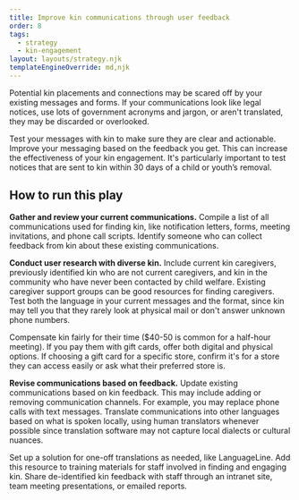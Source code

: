 ```yaml
---
title: Improve kin communications through user feedback
order: 8
tags:
  - strategy
  - kin-engagement
layout: layouts/strategy.njk
templateEngineOverride: md,njk
---
```


Potential kin placements and connections may be scared off by your existing messages and forms. If your communications look like legal notices, use lots of government acronyms and jargon, or aren't translated, they may be discarded or overlooked.

Test your messages with kin to make sure they are clear and actionable. Improve your messaging based on the feedback you get. This can increase the effectiveness of your kin engagement. It's particularly important to test notices that are sent to kin within 30 days of a child or youth’s removal.

## How to run this play

**Gather and review your current communications.** Compile a list of all communications used for finding kin, like notification letters, forms, meeting invitations, and phone call scripts. Identify someone who can collect feedback from kin about these existing communications.

**Conduct user research with diverse kin.** Include current kin caregivers, previously identified kin who are not current caregivers, and kin in the community who have never been contacted by child welfare. Existing caregiver support groups can be good resources for finding caregivers. Test both the language in your current messages and the format, since kin may tell you that they rarely look at physical mail or don't answer unknown phone numbers.

Compensate kin fairly for their time ($40-50 is common for a half-hour meeting). If you pay them with gift cards, offer both digital and physical options. If choosing a gift card for a specific store, confirm it's for a store they can access easily or ask what their preferred store is.

**Revise communications based on feedback.** Update existing communications based on kin feedback. This may include adding or removing communication channels. For example, you may replace phone calls with text messages. Translate communications into other languages based on what is spoken locally, using human translators whenever possible since translation software may not capture local dialects or cultural nuances.

Set up a solution for one-off translations as needed, like LanguageLine. Add this resource to training materials for staff involved in finding and engaging kin. Share de-identified kin feedback with staff through an intranet site, team meeting presentations, or emailed reports.